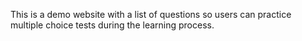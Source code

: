 This is a demo website with a list of questions so users can practice multiple choice tests during the learning process. 
